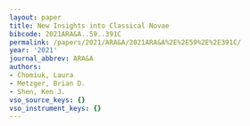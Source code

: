 ```yaml
---
layout: paper
title: New Insights into Classical Novae
bibcode: 2021ARA&A..59..391C
permalink: /papers/2021/ARA&A/2021ARA&A%2E%2E59%2E%2E391C/
year: '2021'
journal_abbrev: ARA&A
authors:
- Chomiuk, Laura
- Metzger, Brian D.
- Shen, Ken J.
vso_source_keys: {}
vso_instrument_keys: {}
---
```


